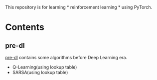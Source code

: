 This repository is for learning * reinforcement learning * using PyTorch.

# Contents
## pre-dl

[pre-dl](./pre-dl) contains some algorithms before Deep Learning era.
* Q-Learning(using lookup table)
* SARSA(using lookup table)
